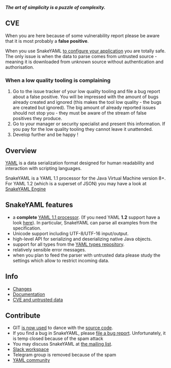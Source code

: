 ***The art of simplicity is a puzzle of complexity.***

## CVE ##

When you are here because of some vulnerability report please be 
aware that it is most probably a **false positive**.

When you use SnakeYAML 
[to configure your application](https://bitbucket.org/snakeyaml/snakeyaml/wiki/CVE-2022-1471) 
you are totally safe.
The only issue is when the data to parse comes from untrusted source - 
meaning it is downloaded from unknown source without authentication and authorisation.

### When a low quality tooling is complaining ###

1. Go to the issue tracker of your low quality tooling and file a bug report about a false positive. You will be impressed with the amount of bugs already created and ignored (this makes the tool low quality - the bugs are created but ignored). The big amount of already reported issues should not stop you - they must be aware of the stream of false positives they produce.
2. Go to your manager or security specialist and present this information. If you pay for the low quality tooling they cannot leave it unattended.
3. Develop further and be happy !

## Overview ##
[YAML](http://yaml.org) is a data serialization format designed for human readability and interaction with scripting languages.

SnakeYAML is a YAML 1.1 processor for the Java Virtual Machine version 8+.
For YAML 1.2 (which is a superset of JSON) you may have a look at [SnakeYAML Engine](https://bitbucket.org/snakeyaml/snakeyaml-engine)

## SnakeYAML features ##

* a **complete** [YAML 1.1 processor](http://yaml.org/spec/1.1/current.html). (If you need YAML **1.2** support have a look [here](https://bitbucket.org/snakeyaml/snakeyaml-engine)). In particular, SnakeYAML can parse all examples from the specification.
* Unicode support including UTF-8/UTF-16 input/output.
* high-level API for serializing and deserializing native Java objects.
* support for all types from the [YAML types repository](http://yaml.org/type/index.html).
* relatively sensible error messages.
* when you plan to feed the parser with untrusted data please study the settings which allow to restrict incoming data.


## Info ##
 * [Changes](https://bitbucket.org/snakeyaml/snakeyaml/wiki/Changes)
 * [Documentation](https://bitbucket.org/snakeyaml/snakeyaml/wiki/Documentation)
 * [CVE and untrusted data](https://bitbucket.org/snakeyaml/snakeyaml/wiki/CVE%20&%20NIST.md)

## Contribute ##
* GIT [is now used](https://bitbucket.org/snakeyaml/snakeyaml/wiki/Migration%20to%20Git) to dance with the [source code](https://bitbucket.org/snakeyaml/snakeyaml/src).
* If you find a bug in SnakeYAML, please [file a bug report](https://bitbucket.org/snakeyaml/snakeyaml/issues?status=new&status=open&is_spam=!spam). Unfortunately, it is temp closed because of the spam attack
* You may discuss SnakeYAML at
[the mailing list](http://groups.google.com/group/snakeyaml-core).
* [Slack workspace](https://app.slack.com/client/T26CKL7FU/D02URJSL2KS)
* Telegram group is removed because of the spam
* [YAML community](https://matrix.to/#/%23chat:yaml.io)
